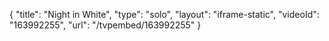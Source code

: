 {
    "title": "Night in White",
    "type": "solo",
    "layout": "iframe-static",
    "videoId": "163992255",
    "url": "\/tvpembed\/163992255"
}